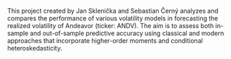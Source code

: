 This project created by Jan Sklenička and Sebastian Černý analyzes and compares the performance of various volatility models in forecasting the realized volatility of Andeavor (ticker: ANDV). The aim is to assess both in-sample and out-of-sample predictive accuracy using classical and modern approaches that incorporate higher-order moments and conditional heteroskedasticity.
